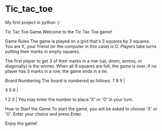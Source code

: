 # Tic_tac_toe
My first project in python :)

Tic Tac Toe Game
Welcome to the Tic Tac Toe game!

Game Rules
The game is played on a grid that's 3 squares by 3 squares. You are X, your friend (or the computer in this case) is O. Players take turns putting their marks in empty squares.

The first player to get 3 of their marks in a row (up, down, across, or diagonally) is the winner. When all 9 squares are full, the game is over. If no player has 3 marks in a row, the game ends in a tie.

Board Numbering
The board is numbered as follows:
7    8    9 |

4    5    6 |

1    2    3 |
You may enter the number to place 'X' or 'O' in your turn.

How to Start the Game
To start the game, you will be asked to choose 'X' or 'O'. Enter your choice and press Enter.

Enjoy the game!

